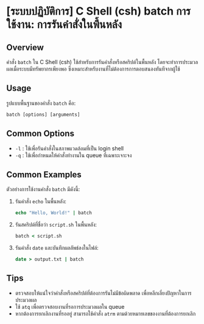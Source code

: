 # [ระบบปฏิบัติการ] C Shell (csh) batch การใช้งาน: การรันคำสั่งในพื้นหลัง

## Overview
คำสั่ง `batch` ใน C Shell (csh) ใช้สำหรับการรันคำสั่งหรือสคริปต์ในพื้นหลัง โดยจะทำการประมวลผลเมื่อระบบมีทรัพยากรเพียงพอ ซึ่งเหมาะสำหรับงานที่ไม่ต้องการการตอบสนองทันทีจากผู้ใช้

## Usage
รูปแบบพื้นฐานของคำสั่ง `batch` คือ:

```csh
batch [options] [arguments]
```

## Common Options
- `-l` : ใช้เพื่อรันคำสั่งในสภาพแวดล้อมที่เป็น login shell
- `-q` : ใช้เพื่อกำหนดให้คำสั่งทำงานใน queue ที่เฉพาะเจาะจง

## Common Examples
ตัวอย่างการใช้งานคำสั่ง `batch` มีดังนี้:

1. รันคำสั่ง `echo` ในพื้นหลัง:
   ```csh
   echo "Hello, World!" | batch
   ```

2. รันสคริปต์ที่ชื่อว่า `script.sh` ในพื้นหลัง:
   ```csh
   batch < script.sh
   ```

3. รันคำสั่ง `date` และบันทึกผลลัพธ์ลงในไฟล์:
   ```csh
   date > output.txt | batch
   ```

## Tips
- ตรวจสอบให้แน่ใจว่าคำสั่งหรือสคริปต์ที่ต้องการรันไม่มีข้อผิดพลาด เพื่อหลีกเลี่ยงปัญหาในการประมวลผล
- ใช้ `atq` เพื่อตรวจสอบงานที่รอการประมวลผลใน queue
- หากต้องการยกเลิกงานที่รออยู่ สามารถใช้คำสั่ง `atrm` ตามด้วยหมายเลขของงานที่ต้องการยกเลิก
